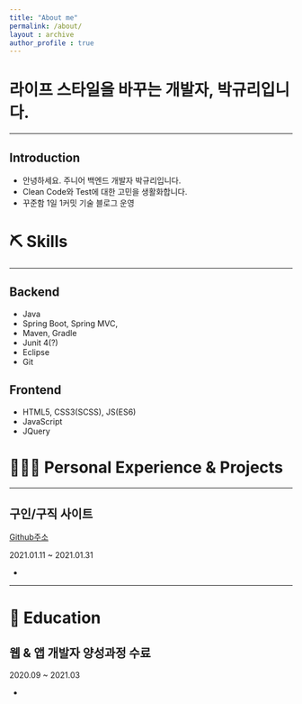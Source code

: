 ```yaml
---
title: "About me"
permalink: /about/
layout : archive
author_profile : true
---
```


# 라이프 스타일을 바꾸는 개발자, 박규리입니다.

---

## Introduction

- 안녕하세요. 주니어 백엔드 개발자 박규리입니다.
- Clean Code와 Test에 대한 고민을 생활화합니다.
- 꾸준함 1일 1커밋 기술 블로그 운영     
 







# ⛏️ Skills
---
## Backend

- Java
- Spring Boot, Spring MVC,
- Maven, Gradle
- Junit 4(?)
- Eclipse
- Git

## Frontend

- HTML5, CSS3(SCSS), JS(ES6)
- JavaScript
- JQuery








# 👩🏻‍💻 Personal Experience & Projects
---
## 구인/구직 사이트

[Github주소](https://github.com/akflzmsdjsl/careerBasket)

2021.01.11 ~ 2021.01.31

- 


---
# 📄 Education

## 웹 & 앱 개발자 양성과정 수료

2020.09 ~ 2021.03

- 


